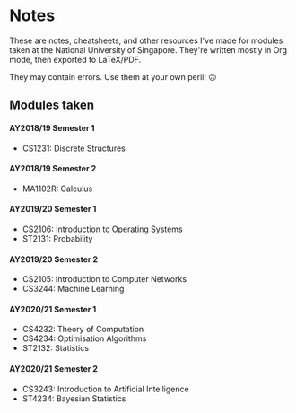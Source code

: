 # Notes

These are notes, cheatsheets, and other resources I've made for modules taken at the National University of Singapore.
They're written mostly in Org mode, then exported to LaTeX/PDF.

They may contain errors. Use them at your own peril! 🙃

## Modules taken

#### AY2018/19 Semester 1

- CS1231: Discrete Structures

#### AY2018/19 Semester 2

- MA1102R: Calculus

#### AY2019/20 Semester 1

- CS2106: Introduction to Operating Systems
- ST2131: Probability

#### AY2019/20 Semester 2

- CS2105: Introduction to Computer Networks
- CS3244: Machine Learning

#### AY2020/21 Semester 1

- CS4232: Theory of Computation
- CS4234: Optimisation Algorithms
- ST2132: Statistics

#### AY2020/21 Semester 2

- CS3243: Introduction to Artificial Intelligence
- ST4234: Bayesian Statistics

